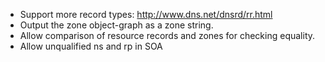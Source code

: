 * Support more record types: http://www.dns.net/dnsrd/rr.html
* Output the zone object-graph as a zone string.
* Allow comparison of resource records and zones for checking equality.
* Allow unqualified ns and rp in SOA
